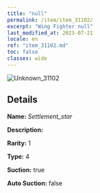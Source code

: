 ```yaml
---
title: "null"
permalink: /item/item_31102/
excerpt: "Wing Fighter null"
last_modified_at: 2023-07-21
locale: en
ref: "item_31102.md"
toc: false
classes: wide
---
```



 ![Unknown_31102](/images/item/Settlement_star_p.png)



## Details

 **Name:** *Settlement_star* 

 **Description:** 

 **Rarity:** 1 

 **Type:** 4 

 **Suction:** true 

 **Auto Suction:** false 


